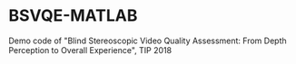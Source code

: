 # BSVQE-MATLAB
Demo code of "Blind Stereoscopic Video Quality Assessment: From Depth Perception to Overall Experience", TIP 2018
